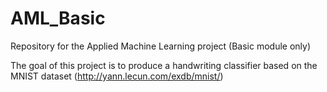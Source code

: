 # AML_Basic
Repository for the Applied Machine Learning project (Basic module only)


The goal of this project is to produce a handwriting classifier based on the MNIST dataset (http://yann.lecun.com/exdb/mnist/)
